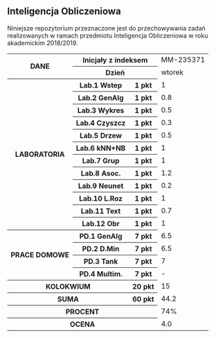 ﻿## Inteligencja Obliczeniowa

Niniejsze repozytorium przeznaczone jest do przechowywania zadań
realizowanych w ramach przedmiotu Inteligencja Obliczeniowa
w roku akademickim 2018/2019.

<table>
	<tr>
		<th colspan=1 rowspan=3>DANE</th>
	</tr>
	<tr>
		<th colspan=2 rowspan=1>Inicjały z indeksem</th>
		<td>MM-235371</td>
	</tr>
	<tr>
		<th colspan=2 rowspan=1>Dzień</th>
		<td>wtorek</td>
	</tr>
	<tr>
		<th colspan=1 rowspan=12>LABORATORIA</th>
		<th>Lab.1 Wstep</th>
		<th>1 pkt</th>
		<td>1</td>
	</tr>
	<tr>
		<th>Lab.2 GenAlg</th>
		<th>1 pkt</th>
		<td>0.8</td>
	</tr>
	<tr>
		<th>Lab.3 Wykres</th>
		<th>1 pkt</th>
		<td>0.5</td>
	</tr>
	<tr>
		<th>Lab.4 Czyszcz</th>
		<th>1 pkt</th>
		<td>0.3</td>
	</tr>
	<tr>
		<th>Lab.5 Drzew</th>
		<th>1 pkt</th>
		<td>0.5</td>
	</tr>
	<tr>
		<th>Lab.6 kNN+NB</th>
		<th>1 pkt</th>
		<td>1</td>
	</tr>
	<tr>
		<th>Lab.7 Grup</th>
		<th>1 pkt</th>
		<td>1</td>
	</tr>
	<tr>
		<th>Lab.8 Asoc.</th>
		<th>1 pkt</th>
		<td>1.2</td>
	</tr>
	<tr>
		<th>Lab.9 Neunet</th>
		<th>1 pkt</th>
		<td>0.2</td>
	</tr>
	<tr>
		<th>Lab.10 L.Roz</th>
		<th>1 pkt</th>
		<td>1</td>
	</tr>
	<tr>
		<th>Lab.11 Text</th>
		<th>1 pkt</th>
		<td>0.7</td>
	</tr>
	<tr>
		<th>Lab.12 Obr</th>
		<th>1 pkt</th>
		<td>1</td>
	</tr>
	<tr>
		<th colspan=1 rowspan=4>PRACE DOMOWE</th>
		<th>PD.1 GenAlg</th>
		<th>7 pkt</th>
		<td>6.5</td>
	</tr>
	<tr>
		<th>PD.2 D.Min</th>
		<th>7 pkt</th>
		<td>6.5</td>
	</tr>
	<tr>
		<th>PD.3 Tank</th>
		<th>7 pkt</th>
		<td>7</td>
	</tr>
	<tr>
		<th>PD.4 Multim.</th>
		<th>7 pkt</th>
		<td>-</td>
	</tr>
	<tr>
		<th colspan=2 rowspan=1>KOLOKWIUM</th>
		<th>20 pkt</th>
		<td>15</td>
	</tr>
	<tr>
		<th colspan=2 rowspan=1>SUMA</th>
		<th>60 pkt</th>
		<td>44.2</td>
	</tr>
	<tr>
		<th colspan=3 rowspan=1>PROCENT</th>
		<td>74%</td>
	</tr>
	<tr>
		<th colspan=3 rowspan=1>OCENA</th>
		<td>4.0</td>
	</tr>
</table>